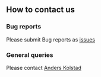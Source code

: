 ## How to contact us

### Bug reports 

Please submit Bug reports as [issues](https://github.com/NINAnor/ecRxiv/issues)

### General queries

Please contact [Anders Kolstad](anders.kolstad@nina.no)
